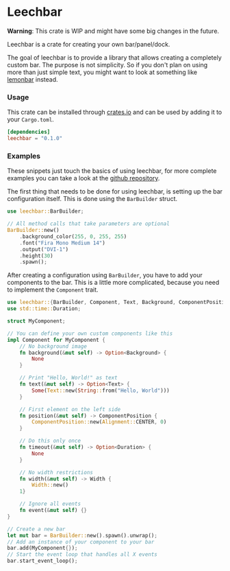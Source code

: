 # Leechbar

**Warning**: This crate is WIP and might have some big changes in the future.

Leechbar is a crate for creating your own bar/panel/dock.

The goal of leechbar is to provide a library that allows creating a completely custom bar.
The purpose is not simplicity. So if you don't plan on using more than just simple text, you might
want to look at something like [lemonbar](https://github.com/LemonBoy/bar) instead.

### Usage

This crate can be installed through [crates.io](https://crates.io/crates/leechbar) and can be
used by adding it to your `Cargo.toml`.

```toml
[dependencies]
leechbar = "0.1.0"
```

### Examples

These snippets just touch the basics of using leechbar, for more complete examples you can take
a look at the [github repository](https://github.com/chrisduerr/leechbar/tree/master/examples).

The first thing that needs to be done for using leechbar, is setting up the bar configuration
itself. This is done using the `BarBuilder` struct.

```rust
use leechbar::BarBuilder;

// All method calls that take parameters are optional
BarBuilder::new()
    .background_color(255, 0, 255, 255)
    .font("Fira Mono Medium 14")
    .output("DVI-1")
    .height(30)
    .spawn();
```

After creating a configuration using `BarBuilder`, you have to add your components to the
bar. This is a little more complicated, because you need to implement the `Component` trait.

```rust
use leechbar::{BarBuilder, Component, Text, Background, ComponentPosition, Alignment, Width};
use std::time::Duration;

struct MyComponent;

// You can define your own custom components like this
impl Component for MyComponent {
    // No background image
    fn background(&mut self) -> Option<Background> {
        None
    }

    // Print "Hello, World!" as text
    fn text(&mut self) -> Option<Text> {
        Some(Text::new(String::from("Hello, World")))
    }

    // First element on the left side
    fn position(&mut self) -> ComponentPosition {
        ComponentPosition::new(Alignment::CENTER, 0)
    }

    // Do this only once
    fn timeout(&mut self) -> Option<Duration> {
        None
    }

    // No width restrictions
    fn width(&mut self) -> Width {
        Width::new()
    1}

    // Ignore all events
    fn event(&mut self) {}
}

// Create a new bar
let mut bar = BarBuilder::new().spawn().unwrap();
// Add an instance of your component to your bar
bar.add(MyComponent{});
// Start the event loop that handles all X events
bar.start_event_loop();
```
